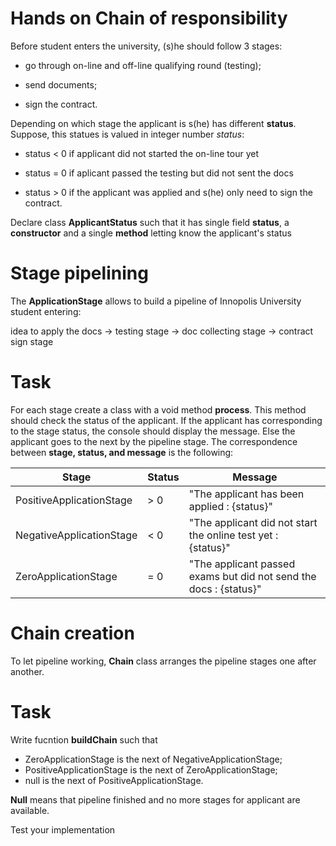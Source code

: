 # Hands on **Chain of responsibility**

Before student enters the university, (s)he should follow 3 stages:

- go through on-line and off-line qualifying round (testing);

- send documents;

- sign the contract.

Depending on which stage the applicant is s(he) has different **status**. Suppose, this statues is valued in integer number *status*:

- status < 0 if applicant did not started the on-line tour yet

- status = 0 if aplicant passed the testing but did not sent the docs

- status > 0 if the applicant was applied and s(he) only need to sign the contract.

Declare class **ApplicantStatus** such that it has single field **status**, a **constructor** and a single **method** letting know the applicant's status  

# Stage pipelining

The **ApplicationStage** allows to build a pipeline of Innopolis University student entering:

idea to apply the docs -> testing stage -> doc collecting stage -> contract sign stage

# Task

For each stage create a class with a void method **process**. This method should check the status of the applicant. If the applicant has corresponding to the stage status, the console should display the message. Else the applicant goes to the next by the pipeline stage. The correspondence between **stage, status, and message** is the following:

| Stage                    | Status | Message                                                           |
|--------------------------|--------|-------------------------------------------------------------------|
| PositiveApplicationStage |  > 0   | "The applicant has been applied : {status}"                       |
| NegativeApplicationStage |  < 0   | "The applicant did not start the online test yet : {status}"      |
| ZeroApplicationStage     |  = 0   | "The applicant passed exams but did not send the docs : {status}" |

# Chain creation
To let pipeline working, **Chain** class arranges the pipeline stages one after another.

# Task
Write fucntion **buildChain** such that

- ZeroApplicationStage is the next of NegativeApplicationStage;
- PositiveApplicationStage is the next of ZeroApplicationStage;
- null is the next of PositiveApplicationStage.

**Null** means that pipeline finished and no more stages for applicant are available.

Test your implementation
